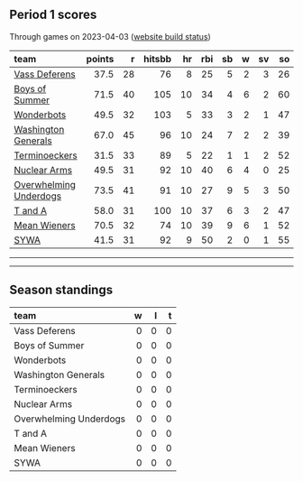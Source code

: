 

## Period 1 scores

Through games on 2023-04-03 ([website build status](https://github.com/brian-bot/pl-site/actions))


|team                   | points|  r| hitsbb| hr| rbi| sb|  w| sv| so|   era|  whip|
|:----------------------|------:|--:|------:|--:|---:|--:|--:|--:|--:|-----:|-----:|
|[Vass Deferens](./vassdeferens)|   37.5| 28|     76|  8|  25|  5|  2|  3| 26| 5.700| 1.333|
|[Boys of Summer](./boysofsummer)|   71.5| 40|    105| 10|  34|  4|  6|  2| 60| 5.468| 1.329|
|[Wonderbots](./wonderbots)|   49.5| 32|    103|  5|  33|  3|  2|  1| 47| 2.935| 1.174|
|[Washington Generals](./washingtongenerals)|   67.0| 45|     96| 10|  24|  7|  2|  2| 39| 2.118| 1.118|
|[Terminoeckers](./terminoeckers)|   31.5| 33|     89|  5|  22|  1|  1|  2| 52| 6.389| 1.718|
|[Nuclear Arms](./nucleararms)|   49.5| 31|     92| 10|  40|  6|  4|  0| 25| 3.812| 1.376|
|[Overwhelming Underdogs](./overwhelmingunderdogs)|   73.5| 41|     91| 10|  27|  9|  5|  3| 50| 2.905| 1.158|
|[T and A](./tanda)     |   58.0| 31|    100| 10|  37|  6|  3|  2| 47| 3.600| 1.400|
|[Mean Wieners](./meanwieners)|   70.5| 32|     74| 10|  39|  9|  6|  1| 52| 2.132| 0.895|
|[SYWA](./sywa)         |   41.5| 31|     92|  9|  50|  2|  0|  1| 55| 5.786| 1.714|

* * *
* * *

## Season standings


|team                   |  w|  l|  t|
|:----------------------|--:|--:|--:|
|Vass Deferens          |  0|  0|  0|
|Boys of Summer         |  0|  0|  0|
|Wonderbots             |  0|  0|  0|
|Washington Generals    |  0|  0|  0|
|Terminoeckers          |  0|  0|  0|
|Nuclear Arms           |  0|  0|  0|
|Overwhelming Underdogs |  0|  0|  0|
|T and A                |  0|  0|  0|
|Mean Wieners           |  0|  0|  0|
|SYWA                   |  0|  0|  0|


